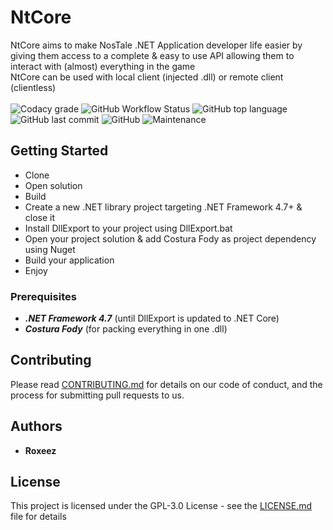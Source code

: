 # NtCore

NtCore aims to make NosTale .NET Application developer life easier by giving them access to a complete & easy to use API allowing them to interact with (almost) everything in the game  
NtCore can be used with local client (injected .dll) or remote client (clientless)
<br><br>
![Codacy grade](https://img.shields.io/codacy/grade/d7ecbcba4d48445f8a7e12f1bb4fb8e7?style=flat-square)
![GitHub Workflow Status](https://img.shields.io/github/workflow/status/Roxeez/NtCore/Main.Legacy?style=flat-square)
![GitHub top language](https://img.shields.io/github/languages/top/Roxeez/NtCore?style=flat-square)
![GitHub last commit](https://img.shields.io/github/last-commit/Roxeez/NtCore?style=flat-square)
![GitHub](https://img.shields.io/github/license/Roxeez/NtCore?style=flat-square)
![Maintenance](https://img.shields.io/maintenance/yes/2019?style=flat-square)

## Getting Started

- Clone
- Open solution
- Build
- Create a new .NET library project targeting .NET Framework 4.7+ & close it
- Install DllExport to your project using DllExport.bat
- Open your project solution & add Costura Fody as project dependency using Nuget
- Build your application
- Enjoy

### Prerequisites

- ***.NET Framework 4.7*** (until DllExport is updated to .NET Core)
- ***Costura Fody*** (for packing everything in one .dll)

## Contributing

Please read [CONTRIBUTING.md](CONTRIBUTING.md) for details on our code of conduct, and the process for submitting pull requests to us.

## Authors

* **Roxeez**

## License

This project is licensed under the GPL-3.0 License - see the [LICENSE.md](LICENSE.md) file for details

